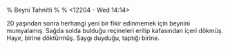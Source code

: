 % Beyni Tahnitli
% 
% <12204 - Wed 14:14>

20 yaşından sonra herhangi yeni bir fikir edinmemek için beynini
mumyalamış. Sağda solda bulduğu reçineleri eritip kafasından içeri
dökmüş. Hayır, birine döktürmüş. Saygı duyduğu, taptığı birine. 


